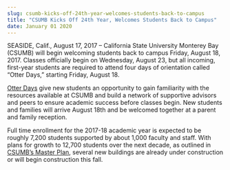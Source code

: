 ```yaml
---
slug: csumb-kicks-off-24th-year-welcomes-students-back-to-campus
title: "CSUMB Kicks Off 24th Year, Welcomes Students Back to Campus"
date: January 01 2020
---
```


  
<p>
  SEASIDE, Calif., August 17, 2017 – California State University Monterey Bay
  (CSUMB) will begin welcoming students back to campus Friday, August 18, 2017.
  Classes officially begin on Wednesday, August 23, but all incoming, first-year
  students are required to attend four days of orientation called “Otter Days,”
  starting Friday, August 18.
</p>
<p>
  <a
    href="https://csumb.edu/traditions/otter-days-2017"
    target="_blank"
    data-saferedirecturl="https://www.google.com/url?hl=en&amp;q=https://csumb.edu/traditions/otter-days-2017&amp;source=gmail&amp;ust=1503142989560000&amp;usg=AFQjCNG8FJxwDSWHRaV22AZzeaIz3Ywl9w"
    >Otter Days</a
  >
  give new students an opportunity to gain familiarity with the resources
  available at CSUMB and build a network of supportive advisors and peers to
  ensure academic success before classes begin. New students and families will
  arrive August 18th and be welcomed together at a parent and family reception.
</p>
<p>
  Full time enrollment for the 2017-18 academic year is expected to be roughly
  7,200 students supported by about 1,000 faculty and staff. With plans for
  growth to 12,700 students over the next decade, as outlined in
  <a
    href="https://csumb.edu/campusplanning/comprehensive-master-plan-june-2017"
    target="_blank"
    data-saferedirecturl="https://www.google.com/url?hl=en&amp;q=https://csumb.edu/campusplanning/comprehensive-master-plan-june-2017&amp;source=gmail&amp;ust=1503142989560000&amp;usg=AFQjCNEs4zHlHgDwWoNP-07HN5Xt4UzDbA"
    >CSUMB’s Master Plan</a
  >, several new buildings are already under construction or will begin
  construction this fall.
</p>
 
